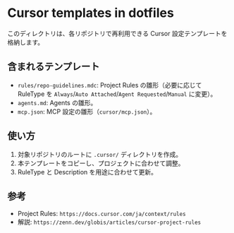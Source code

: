 # Cursor templates in dotfiles

このディレクトリは、各リポジトリで再利用できる Cursor 設定テンプレートを格納します。

## 含まれるテンプレート
- `rules/repo-guidelines.mdc`: Project Rules の雛形（必要に応じて RuleType を `Always`/`Auto Attached`/`Agent Requested`/`Manual` に変更）。
- `agents.md`: Agents の雛形。
- `mcp.json`: MCP 設定の雛形（`cursor/mcp.json`）。

## 使い方
1. 対象リポジトリのルートに `.cursor/` ディレクトリを作成。
2. 本テンプレートをコピーし、プロジェクトに合わせて調整。
3. RuleType と Description を用途に合わせて更新。

## 参考
- Project Rules: `https://docs.cursor.com/ja/context/rules`
- 解説: `https://zenn.dev/globis/articles/cursor-project-rules`
